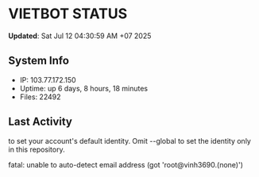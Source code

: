 # VIETBOT STATUS
**Updated**: Sat Jul 12 04:30:59 AM +07 2025

## System Info
- IP: 103.77.172.150
- Uptime: up 6 days, 8 hours, 18 minutes
- Files: 22492

## Last Activity

to set your account's default identity.
Omit --global to set the identity only in this repository.

fatal: unable to auto-detect email address (got 'root@vinh3690.(none)')
